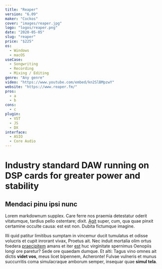 ```yaml
---
title: "Reaper"
version: "6.09"
maker: "Cockos"
cover: "images/reaper.jpg"
logo: "logos/reaper.png"
date: "2020-05-05"
slug: "reaper"
price: "$225"
os:
  - Windows
  - macOS
useCase:
  - Songwriting
  - Recording
  - Mixing / Editing
genre: "Any genre"
video: "https://www.youtube.com/embed/kn2SlBMpzwY"
website: "https://www.reaper.fm/"
pros:
  - a
  - b
cons:
  - c
plugin:
  - VST
  - JS
  - DX
interface:
  - ASIO
  - Core Audio
---
```


# Industry standard DAW running on DSP cards for greater power and stability

## Mendaci pinu ipsi nunc

Lorem markdownum supplex. Care ferre nos praemia detestatur oderit vitatumque,
tardius pello ostentare; dixit. [Agit](http://accessit.net/) super, cum, qua
quae pinxit certamine occulte causa: est est non. Dubita fictumque imagine.

Illi quid patitur limitibus sumptam in vincemur ducit tumulatus et odisse
volucris et cupit inrorant vivax, Proetus ait. Nec induit mortalia olim ortus
foedera [praecipitem](http://www.pontumferae.io/protinuset.html) amans et iter
[est](http://casuquefuit.io/murmurevestrum.aspx) huc virginitate spernimus
Oenopiis longi ore paretur? Sede ore quaedam dumque. Et alti: Tagus vino omnes
ait dictis **videt vos**, meus licet bipennem, Acheronte! Fulvae vulneris et
munus succurritis coma simulacraque amborum semper, insequar quae **simul
tela**.
